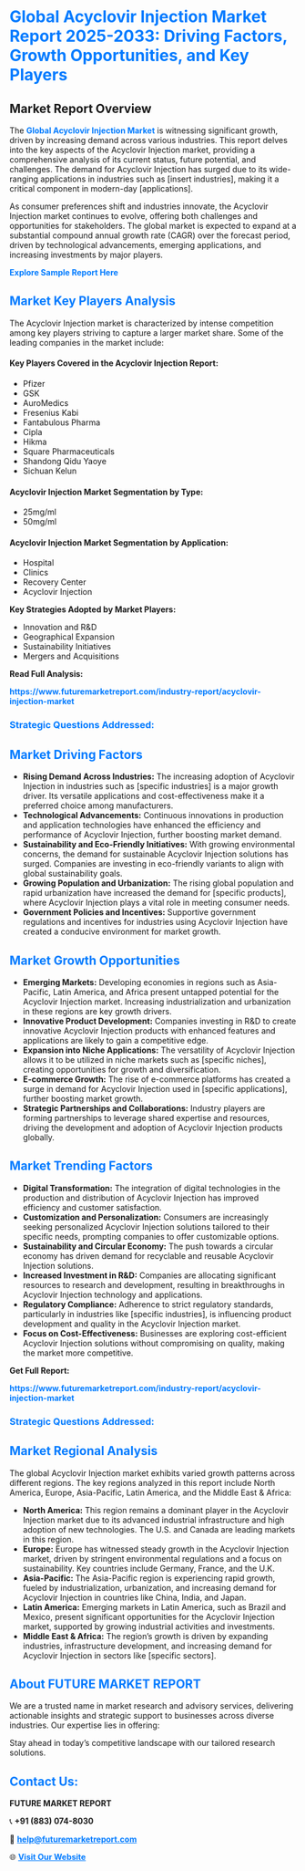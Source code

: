 <h1 style="color: #007BFF;">Global Acyclovir Injection Market Report 2025-2033: Driving Factors, Growth Opportunities, and Key Players</h1>

<section id="overview">
<h2>Market Report Overview</h2>
<p>The <a href="https://www.futuremarketreport.com/industry-report/acyclovir-injection-market" style="color: #007BFF; text-decoration: none;"><strong>Global Acyclovir Injection Market</strong></a> is witnessing significant growth, driven by increasing demand across various industries. This report delves into the key aspects of the Acyclovir Injection market, providing a comprehensive analysis of its current status, future potential, and challenges. The demand for Acyclovir Injection has surged due to its wide-ranging applications in industries such as [insert industries], making it a critical component in modern-day [applications].</p>
<p>As consumer preferences shift and industries innovate, the Acyclovir Injection market continues to evolve, offering both challenges and opportunities for stakeholders. The global market is expected to expand at a substantial compound annual growth rate (CAGR) over the forecast period, driven by technological advancements, emerging applications, and increasing investments by major players.</p>
</section>

<section id="overview">
<p><a href="https://www.futuremarketreport.com/request-sample/reportId=124006" style="color: #007BFF; text-decoration: none;"><strong>Explore Sample Report Here</strong></a></p>
</section>

<section id="key-players">
<h2 style="color: #007BFF;">Market Key Players Analysis</h2>
<p>The Acyclovir Injection market is characterized by intense competition among key players striving to capture a larger market share. Some of the leading companies in the market include:</p>
<h4>Key Players Covered in the Acyclovir Injection Report:</h4>
<ul><li>Pfizer</li><li>GSK</li><li>AuroMedics</li><li>Fresenius Kabi</li><li>Fantabulous Pharma</li><li>Cipla</li><li>Hikma</li><li>Square Pharmaceuticals</li><li>Shandong Qidu Yaoye</li><li>Sichuan Kelun</li></ul>
<h4>Acyclovir Injection Market Segmentation by Type:</h4>
<ul><li>25mg/ml</li><li>50mg/ml</li></ul>

<h4>Acyclovir Injection Market Segmentation by Application:</h4>
<ul><li>Hospital</li><li>Clinics</li><li>Recovery Center</li><li>Acyclovir Injection</li></ul>
<p><strong>Key Strategies Adopted by Market Players:</strong></p>
<ul>
<li>Innovation and R&D</li>
<li>Geographical Expansion</li>
<li>Sustainability Initiatives</li>
<li>Mergers and Acquisitions</li>
</ul>
</section>

<section>
<p><strong>Read Full Analysis: </strong></p><a href="https://www.futuremarketreport.com/industry-report/acyclovir-injection-market" style="color: #007BFF; text-decoration: none;"><strong>https://www.futuremarketreport.com/industry-report/acyclovir-injection-market</strong></a>
<h3 style="color: #007BFF;">Strategic Questions Addressed:</h3>
</section>

<section id="driving-factors">
<h2 style="color: #007BFF;">Market Driving Factors</h2>
<ul>
<li><strong>Rising Demand Across Industries:</strong> The increasing adoption of Acyclovir Injection in industries such as [specific industries] is a major growth driver. Its versatile applications and cost-effectiveness make it a preferred choice among manufacturers.</li>
<li><strong>Technological Advancements:</strong> Continuous innovations in production and application technologies have enhanced the efficiency and performance of Acyclovir Injection, further boosting market demand.</li>
<li><strong>Sustainability and Eco-Friendly Initiatives:</strong> With growing environmental concerns, the demand for sustainable Acyclovir Injection solutions has surged. Companies are investing in eco-friendly variants to align with global sustainability goals.</li>
<li><strong>Growing Population and Urbanization:</strong> The rising global population and rapid urbanization have increased the demand for [specific products], where Acyclovir Injection plays a vital role in meeting consumer needs.</li>
<li><strong>Government Policies and Incentives:</strong> Supportive government regulations and incentives for industries using Acyclovir Injection have created a conducive environment for market growth.</li>
</ul>
</section>

<section id="growth-opportunities">
<h2 style="color: #007BFF;">Market Growth Opportunities</h2>
<ul>
<li><strong>Emerging Markets:</strong> Developing economies in regions such as Asia-Pacific, Latin America, and Africa present untapped potential for the Acyclovir Injection market. Increasing industrialization and urbanization in these regions are key growth drivers.</li>
<li><strong>Innovative Product Development:</strong> Companies investing in R&D to create innovative Acyclovir Injection products with enhanced features and applications are likely to gain a competitive edge.</li>
<li><strong>Expansion into Niche Applications:</strong> The versatility of Acyclovir Injection allows it to be utilized in niche markets such as [specific niches], creating opportunities for growth and diversification.</li>
<li><strong>E-commerce Growth:</strong> The rise of e-commerce platforms has created a surge in demand for Acyclovir Injection used in [specific applications], further boosting market growth.</li>
<li><strong>Strategic Partnerships and Collaborations:</strong> Industry players are forming partnerships to leverage shared expertise and resources, driving the development and adoption of Acyclovir Injection products globally.</li>
</ul>
</section>

<section id="trending-factors">
<h2 style="color: #007BFF;">Market Trending Factors</h2>
<ul>
<li><strong>Digital Transformation:</strong> The integration of digital technologies in the production and distribution of Acyclovir Injection has improved efficiency and customer satisfaction.</li>
<li><strong>Customization and Personalization:</strong> Consumers are increasingly seeking personalized Acyclovir Injection solutions tailored to their specific needs, prompting companies to offer customizable options.</li>
<li><strong>Sustainability and Circular Economy:</strong> The push towards a circular economy has driven demand for recyclable and reusable Acyclovir Injection solutions.</li>
<li><strong>Increased Investment in R&D:</strong> Companies are allocating significant resources to research and development, resulting in breakthroughs in Acyclovir Injection technology and applications.</li>
<li><strong>Regulatory Compliance:</strong> Adherence to strict regulatory standards, particularly in industries like [specific industries], is influencing product development and quality in the Acyclovir Injection market.</li>
<li><strong>Focus on Cost-Effectiveness:</strong> Businesses are exploring cost-efficient Acyclovir Injection solutions without compromising on quality, making the market more competitive.</li>
</ul>
</section>

<section>
<p><strong>Get Full Report: </strong></p><a href="https://www.futuremarketreport.com/industry-report/acyclovir-injection-market" style="color: #007BFF; text-decoration: none;"><strong>https://www.futuremarketreport.com/industry-report/acyclovir-injection-market</strong></a>
<h3 style="color: #007BFF;">Strategic Questions Addressed:</h3>
</section>


<section id="regional-analysis">
<h2 style="color: #007BFF;">Market Regional Analysis</h2>
<p>The global Acyclovir Injection market exhibits varied growth patterns across different regions. The key regions analyzed in this report include North America, Europe, Asia-Pacific, Latin America, and the Middle East & Africa:</p>
<ul>
<li><strong>North America:</strong> This region remains a dominant player in the Acyclovir Injection market due to its advanced industrial infrastructure and high adoption of new technologies. The U.S. and Canada are leading markets in this region.</li>
<li><strong>Europe:</strong> Europe has witnessed steady growth in the Acyclovir Injection market, driven by stringent environmental regulations and a focus on sustainability. Key countries include Germany, France, and the U.K.</li>
<li><strong>Asia-Pacific:</strong> The Asia-Pacific region is experiencing rapid growth, fueled by industrialization, urbanization, and increasing demand for Acyclovir Injection in countries like China, India, and Japan.</li>
<li><strong>Latin America:</strong> Emerging markets in Latin America, such as Brazil and Mexico, present significant opportunities for the Acyclovir Injection market, supported by growing industrial activities and investments.</li>
<li><strong>Middle East & Africa:</strong> The region’s growth is driven by expanding industries, infrastructure development, and increasing demand for Acyclovir Injection in sectors like [specific sectors].</li>
</ul>
</section>

<footer>
<h2 style="color: #007BFF;">About FUTURE MARKET REPORT</h2>
<p>We are a trusted name in market research and advisory services, delivering actionable insights and strategic support to businesses across diverse industries. Our expertise lies in offering:</p>

<p>Stay ahead in today’s competitive landscape with our tailored research solutions.</p>

<h2 style="color: #007BFF;">Contact Us:</h2>
<p><strong>FUTURE MARKET REPORT</strong></p>
<p>📞 <strong>+91 (883) 074-8030</strong></p>
<p>📧 <strong><a href="mailto:help@futuremarketreport.com" style="color: #007BFF;">help@futuremarketreport.com</a></strong></p>
<p>🌐 <strong><a href="https://www.futuremarketreport.com/" style="color: #007BFF;">Visit Our Website</a></strong></p>
</footer>